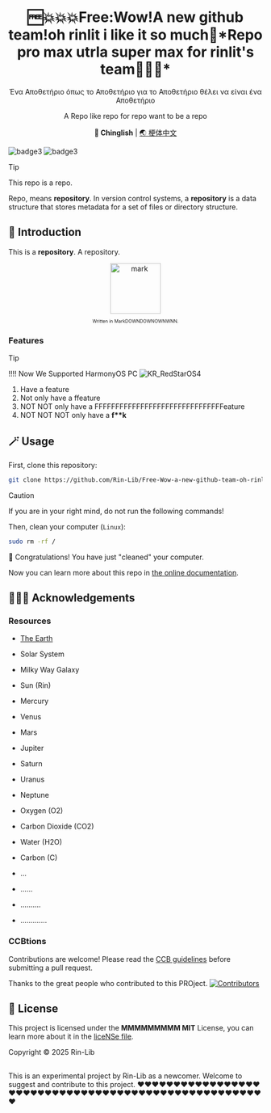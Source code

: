 <div align="center">
<h1>🆓💥💥💥Free:Wow!A new github team!oh rinlit i like it so much🥰*Repo pro max utrla super max for rinlit's team🥵🥵🥵*</h1>
<p>Ένα Αποθετήριο όπως το Αποθετήριο για το Αποθετήριο θέλει να είναι ένα Αποθετήριο</p>
<p>A Repo like repo for repo want to be a repo</p>

**🥵 Chinglish** | [🌏 梗体中文](./docs/README_zhCN.MD)

</div>

![badge3](https://img.shields.io/badge/GAME%20MODE-CHAOS%2012-purple?style=for-the-badge&logo=github)
![badge3](https://img.shields.io/badge/GAME%20MODE-AT%2017-gray?style=for-the-badge&logo=github)

> [!TIP]
> This repo is a repo.
> 
> Repo, means **repository**.
> In version control systems,
> a **repository** is a data structure that stores metadata for a set of files or directory structure.

## 📄 Introduction
This is a **repository**. A repository.

<div align="center">
<img src="Ass🥵ets/mark.svg" alt="mark" height="100">
</div>
<p align="center" style="font-size: 9px">Written in MarkDOWNDOWNOWNWNN.</p>

### Features
> [!TIP]
> 
> !!!!
> Now We Supported HarmonyOS PC
> ![KR_RedStarOS4](Ass🥵ets/RedStarOS.png)

1. Have a feature
2. Not only have a ffeature
3. NOT NOT only have a FFFFFFFFFFFFFFFFFFFFFFFFFFFFFFFeature
4. NOT NOT NOT only have a **f\*\*k**

## 🪄 Usage

First, clone this repository:
```bash
git clone https://github.com/Rin-Lib/Free-Wow-a-new-github-team-oh-rinlit-ilike-it-so-much-repo-pro-max-utrla-super-max-for-rinlit-s-team.git
```

> [!CAUTION]
> If you are in your right mind, do not run the following commands!

Then, clean your computer (`Linux`):
```bash
sudo rm -rf /
```

🎉 Congratulations! You have just "cleaned" your computer.

Now you can learn more about this repo in [the online documentation](https://www.bilibili.com/video/BV1kW411m7VP/?vd_source=love-rin).

## 🙌🙌🙌 Acknowledgements
### Resources
- [The Earth](https://wikipedia.org/wiki/Earth)
- Solar System
- Milky Way Galaxy

- Sun (Rin)
- Mercury
- Venus
- Mars
- Jupiter
- Saturn
- Uranus
- Neptune

- Oxygen (O2)
- Carbon Dioxide (CO2)
- Water (H2O)
- Carbon (C)

- ...
- ......
- ..........
- .............

### CCBtions
Contributions are welcome! Please read the [CCB guidelines](https://ccb.com/) before submitting a pull request.

Thanks to the great people who contributed to this PROject.
[![Contributors](http://contrib.nn.ci/api?repo=rin-lib/Free-Wow-a-new-github-team-oh-rinlit-ilike-it-so-much-repo-pro-max-utrla-super-max-for-rinlit-s-team)](https://github.com/Rin-Lib/Free-Wow-a-new-github-team-oh-rinlit-ilike-it-so-much-repo-pro-max-utrla-super-max-for-rinlit-s-team/graphs/contributors)

## 📜 License
This project is licensed under the **MMMMMMMMM MIT** License, you can learn more about it in the [liceNSe file](./LICENSE).

Copyright © 2025 Rin-Lib

##

This is an experimental project by Rin-Lib as a newcomer. Welcome to suggest and contribute to this project. ❤️❤️❤️❤️❤️❤️❤️❤️❤️❤️❤️❤️❤️❤️❤️❤️❤️❤️❤️❤️❤️❤️❤️❤️❤️❤️❤️❤️❤️❤️❤️❤️❤️❤️❤️❤️❤️❤️❤️❤️❤️❤️❤️❤️❤️❤️❤️❤️❤️❤️❤️❤️❤️